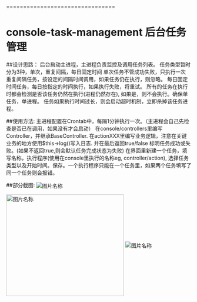 
================================
# console-task-management 后台任务管理

##设计思路： 
后台启动主进程，主进程负责监控及调用任务列表。
任务类型暂时分为3种，单次，重复间隔，每日固定时间
单次任务不管成功失败，只执行一次
重复间隔任务，按设定的间隔时间调用，如果任务仍在执行，则忽略。
每日固定时间任务，每日按指定的时间执行，如果执行失败，将重试。
所有的任务在执行时都会检测是否该任务仍然在执行(进程仍然存在), 如果是，则不会执行。确保单任务，单进程。
任务如果执行时间过长，则会启动超时机制，立即杀掉该任务进程。

##使用方法:
主进程配置在Crontab中，每隔1分钟执行一次。（主进程会自己先检查是否已在调用，如果没有才会启动）
在console/controllers里编写Controller，并继承BaseController.
在actionXXX里编写业务逻辑，注意在关键业务的地方使用$this->log()写入日志. 并在最后返回true/false 标明任务成功或失败。(如果不返回true,则会默认任务完成状态为失败)
在界面里新建一个任务，填写名称，执行程序(使用在console里执行的名称eg, controller/action), 选择任务类型以及开始时间。保存。一个执行程序只能在一个任务里，如果两个任务填写了同一个任务则会报错。

##部分截图:
<img src="https://github.com/leonlee985/console-task-management/blob/master/img/index.png" alt="图片名称" align=center />

<img src="https://github.com/leonlee985/console-task-management/blob/master/img/new.png"  width = "320" height = "276" alt="图片名称" align=center />

<img src="https://github.com/leonlee985/console-task-management/blob/master/img/console-log.png" alt="图片名称" align=center />
